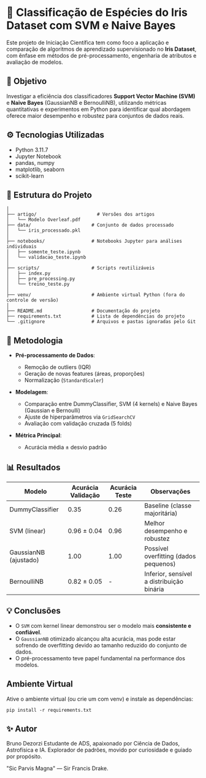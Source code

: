 # 🌸 Classificação de Espécies do Iris Dataset com SVM e Naive Bayes

Este projeto de Iniciação Científica tem como foco a aplicação e comparação de algoritmos de aprendizado supervisionado no **Iris Dataset**, com ênfase em métodos de pré-processamento, engenharia de atributos e avaliação de modelos.

## 🧠 Objetivo

Investigar a eficiência dos classificadores **Support Vector Machine (SVM)** e **Naive Bayes** (GaussianNB e BernoulliNB), utilizando métricas quantitativas e experimentos em Python para identificar qual abordagem oferece maior desempenho e robustez para conjuntos de dados reais.

## ⚙️ Tecnologias Utilizadas

- Python 3.11.7  
- Jupyter Notebook  
- pandas, numpy  
- matplotlib, seaborn  
- scikit-learn  

## 📁 Estrutura do Projeto

```INICIACAO_CIENTIFICA_ML_CLASSIFICAO/
│
├── artigo/                      # Versões dos artigos
│   └── Modelo Overleaf.pdf
├── data/                      # Conjunto de dados processado
│   └── iris_processado.pkl
│
├── notebooks/                 # Notebooks Jupyter para análises individuais
│   ├── somente_teste.ipynb
│   └── validacao_teste.ipynb
│
├── scripts/                   # Scripts reutilizáveis
│   ├── index.py
│   ├── pre_processing.py
│   └── treino_teste.py
│
├── venv/                      # Ambiente virtual Python (fora do controle de versão)
│
├── README.md                  # Documentação do projeto
├── requirements.txt           # Lista de dependências do projeto
└── .gitignore                 # Arquivos e pastas ignoradas pelo Git
```



## 🧪 Metodologia

- **Pré-processamento de Dados**:
  - Remoção de outliers (IQR)
  - Geração de novas features (áreas, proporções)
  - Normalização (`StandardScaler`)

- **Modelagem**:
  - Comparação entre DummyClassifier, SVM (4 kernels) e Naive Bayes (Gaussian e Bernoulli)
  - Ajuste de hiperparâmetros via `GridSearchCV`
  - Avaliação com validação cruzada (5 folds)

- **Métrica Principal**:
  - Acurácia média ± desvio padrão

## 📊 Resultados

| Modelo                | Acurácia Validação | Acurácia Teste | Observações                             |
|----------------------|--------------------|----------------|-----------------------------------------|
| DummyClassifier      | 0.35               | 0.26           | Baseline (classe majoritária)           |
| SVM (linear)         | 0.96 ± 0.04        | 0.96           | Melhor desempenho e robustez            |
| GaussianNB (ajustado)| 1.00               | 1.00           | Possível overfitting (dados pequenos)   |
| BernoulliNB          | 0.82 ± 0.05        | -              | Inferior, sensível a distribuição binária |

## 💡 Conclusões

- O `SVM` com kernel linear demonstrou ser o modelo mais **consistente e confiável**.
- O `GaussianNB` otimizado alcançou alta acurácia, mas pode estar sofrendo de overfitting devido ao tamanho reduzido do conjunto de dados.
- O pré-processamento teve papel fundamental na performance dos modelos.


## Ambiente Virtual
Ative o ambiente virtual (ou crie um com venv) e instale as dependências:
```
pip install -r requirements.txt
```

## ✨ Autor
Bruno Dezorzi
Estudante de ADS, apaixonado por Ciência de Dados, Astrofísica e IA.
Explorador de padrões, movido por curiosidade e guiado por propósito.

"Sic Parvis Magna" — Sir Francis Drake.
